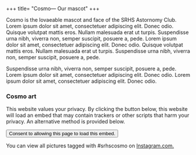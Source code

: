 +++
title= "Cosmo— Our mascot"
+++

Cosmo is the lovaeable mascot and face of the SRHS Astornomy Club. Lorem ipsum dolor sit amet, consectetuer adipiscing elit. Donec odio. Quisque volutpat mattis eros. Nullam malesuada erat ut turpis. Suspendisse urna nibh, viverra non, semper suscipit, posuere a, pede. Lorem ipsum dolor sit amet, consectetuer adipiscing elit. Donec odio. Quisque volutpat mattis eros. Nullam malesuada erat ut turpis. Suspendisse urna nibh, viverra non, semper suscipit, posuere a, pede. 

Suspendisse urna nibh, viverra non, semper suscipit, posuere a, pede. Lorem ipsum dolor sit amet, consectetuer adipiscing elit. Donec odio. Lorem ipsum dolor sit amet, consectetuer adipiscing elit. Donec odio.

### Cosmo art
<div id="gdpr">
	<p>This website values your privacy. By clicking the button below, this website will load an embed that may contain trackers or other scripts that harm your privacy. An alternative method is provided below.</p>
	<button id="i" class="btn">Consent to allowing this page to load this embed.</a>
</div>
<p>
	You can view all pictures tagged with #srhscosmo on <a href="https://www.instagram.com/explore/tags/srhscosmo">Instagram.com.</a>
</p>
<script>
	var a = document.getElementById("i")
	var b = document.getElementById("gdpr")
	b.style.display = "block";
	a.addEventListener("click", () => {
		var i = document.createElement("i");
		i.height = "500px";
		i.src = "https://www.instagram.com/explore/tags/srhscosmo/";
		b.insertAdjacentElement("afterend", i)
		b.style.display = "none";
		a.removeEventListener();
	}, false);
</script>
